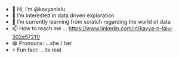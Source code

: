 - 👋 Hi, I’m @kavyanlalu
- 👀 I’m interested in data driven exploration
- 🌱 I’m currently learning from scratch regarding the world of data
- 📫 How to reach me ... https://www.linkedin.com/in/kavya-n-lalu-302a57211/
- 😄 Pronouns: ...she / her
- ⚡ Fun fact: ...Its real 

<!---
kavyanlalu/kavyanlalu is a ✨ special ✨ repository because its `README.md` (this file) appears on your GitHub profile.
You can click the Preview link to take a look at your changes.
--->
